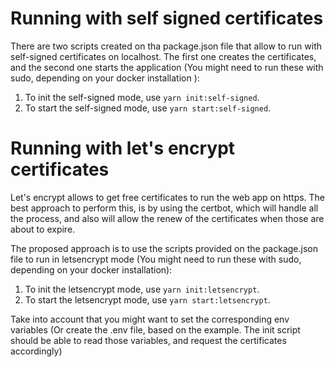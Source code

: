 # Running with self signed certificates
There are two scripts created on tha package.json file that allow to run with self-signed certificates on localhost. The first one creates the certificates, and the second one starts the application (You might need to run these with sudo, depending on your docker installation ):
1. To init the self-signed mode, use ```yarn init:self-signed```. 
1. To start the self-signed mode, use ```yarn start:self-signed```. 


# Running with let's encrypt certificates

Let's encrypt allows to get free certificates to run the web app on https. The best approach to perform this, is by using the certbot, which will handle all the process, and also will allow the renew of the certificates when those are about to expire. 

The proposed approach is to use the scripts provided on the package.json file to run in letsencrypt mode (You might need to run these with sudo, depending on your docker installation):

1. To init the letsencrypt mode, use ```yarn init:letsencrypt```. 
1. To start the letsencrypt mode, use ```yarn start:letsencrypt```. 

Take into account that you might want to set the corresponding env variables (Or create the .env file, based on the example. The init script should be able to read those variables, and request the certificates accordingly)